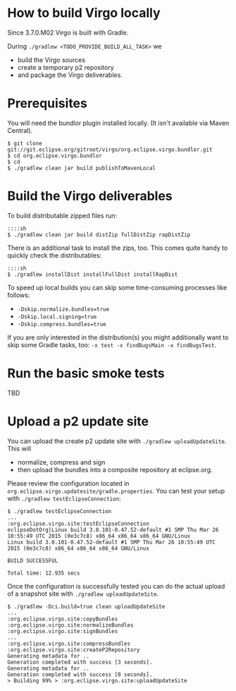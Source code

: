How to build Virgo locally
==========================

Since 3.7.0.M02 Virgo is built with Gradle.

During `./gradlew <TODO_PROVIDE_BUILD_ALL_TASK>` we
* build the Virgo sources
* create a temporary p2 repository
* and package the Virgo deliverables.

Prerequisites
=============

You will need the bundlor plugin installed locally. (It isn't available via Maven Central).

```
$ git clone git://git.eclipse.org/gitroot/virgo/org.eclipse.virgo.bundlor.git
$ cd org.eclipse.virgo.bundlor
$ cd 
$ ./gradlew clean jar build publishToMavenLocal
```

Build the Virgo deliverables
============================

To build distributable zipped files run:

    ::::sh
    $ ./gradlew clean jar build distZip fullDistZip rapDistZip

There is an additional task to install the zips, too. This comes quite handy to quickly check the distributables:
    
    ::::sh
    $ ./gradlew installDist installFullDist installRapDist

To speed up local builds you can skip some time-consuming processes like follows:
 * `-Dskip.normalize.bundles=true`
 * `-Dskip.local.signing=true`
 * `-Dskip.compress.bundles=true`

If you are only interested in the distribution(s) you might additionally want to skip some Gradle tasks, too: `-x test -x findBugsMain -x findBugsTest`. 

Run the basic smoke tests
=========================

TBD

Upload a p2 update site
=======================

You can upload the create p2 update site with `./gradlew uploadUpdateSite`. This will
* normalize, compress and sign
* then upload the bundles into a composite repository at eclipse.org.

Please review the configuration located in `org.eclipse.virgo.updatesite/gradle.properties`. You can test your setup with `./gradlew testEclipseConnection`:

```
$ ./gradlew testEclipseConnection
...
:org.eclipse.virgo.site:testEclipseConnection
eclipseDotOrg|Linux build 3.0.101-0.47.52-default #1 SMP Thu Mar 26 10:55:49 UTC 2015 (0e3c7c8) x86_64 x86_64 x86_64 GNU/Linux
Linux build 3.0.101-0.47.52-default #1 SMP Thu Mar 26 10:55:49 UTC 2015 (0e3c7c8) x86_64 x86_64 x86_64 GNU/Linux

BUILD SUCCESSFUL

Total time: 12.935 secs
```

Once the configuration is successfully tested you can do the actual upload of a snapshot site with `./gradlew uploadUpdateSite`.

```
$ ./gradlew -Dci.build=true clean uploadUpdateSite
...
:org.eclipse.virgo.site:copyBundles
:org.eclipse.virgo.site:normalizeBundles
:org.eclipse.virgo.site:signBundles
...
:org.eclipse.virgo.site:compressBundles
:org.eclipse.virgo.site:createP2Repository
Generating metadata for ..
Generation completed with success [3 seconds].
Generating metadata for ..
Generation completed with success [0 seconds].
> Building 99% > :org.eclipse.virgo.site:uploadUpdateSite
```
